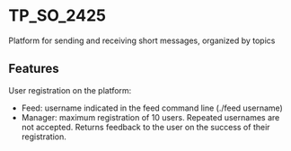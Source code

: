 # TP_SO_2425
Platform for sending and receiving short messages, organized by topics

## Features
User registration on the platform:
- Feed: username indicated in the feed command line (./feed username)
- Manager: maximum registration of 10 users. Repeated usernames are not accepted. Returns feedback to the user on the success of their registration.
